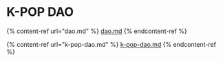# K-POP DAO

{% content-ref url="dao.md" %}
[dao.md](dao.md)
{% endcontent-ref %}

{% content-ref url="k-pop-dao.md" %}
[k-pop-dao.md](k-pop-dao.md)
{% endcontent-ref %}
